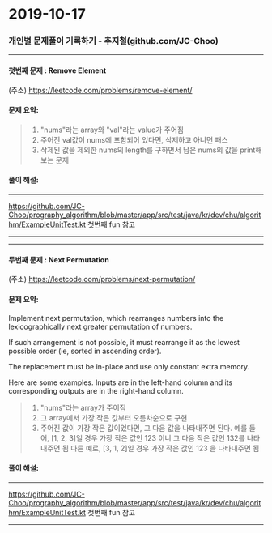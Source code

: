 # 2019-10-17

### 개인별 문제풀이 기록하기 - 추지철(github.com/JC-Choo)

---

#### 첫번째 문제 : Remove Element

(주소) https://leetcode.com/problems/remove-element/



#### 문제 요약:
> 1. "nums"라는 array와 "val"라는 value가 주어짐 
> 2. 주어진 val값이 nums에 포함되어 있다면, 삭제하고 아니면 패스
> 3. 삭제된 값을 제외한 nums의 length를 구하면서 남은 nums의 값을 print해보는 문제


#### 풀이 해설:

---
https://github.com/JC-Choo/prography_algorithm/blob/master/app/src/test/java/kr/dev/chu/algorithm/ExampleUnitTest.kt
첫번째 fun 참고

---

---

#### 두번째 문제 : Next Permutation

(주소) https://leetcode.com/problems/next-permutation/



#### 문제 요약:
Implement next permutation, which rearranges numbers into the lexicographically next greater permutation of numbers.

If such arrangement is not possible, it must rearrange it as the lowest possible order (ie, sorted in ascending order).

The replacement must be in-place and use only constant extra memory.

Here are some examples. Inputs are in the left-hand column and its corresponding outputs are in the right-hand column.

> 1. "nums"라는 array가 주어짐 
> 2. 그 array에서 가장 작은 값부터 오름차순으로 구현
> 3. 주어진 값이 가장 작은 값이었다면, 그 다음 값을 나타내주면 된다.
예를 들어, [1, 2, 3]일 경우 가장 작은 값인 123 이니 그 다음 작은 값인 132를 나타내주면 됨
다른 예로, [3, 1, 2]일 경우 가장 작은 값인 123 을 나타내주면 됨


#### 풀이 해설:

---
https://github.com/JC-Choo/prography_algorithm/blob/master/app/src/test/java/kr/dev/chu/algorithm/ExampleUnitTest.kt
첫번째 fun 참고

---
